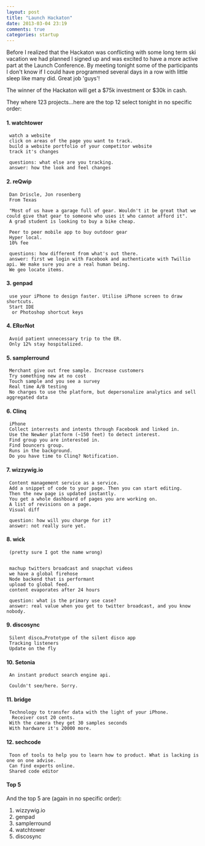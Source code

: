 ```yaml
---
layout: post
title: "Launch Hackaton"
date: 2013-03-04 23:19
comments: true
categories: startup
---
```


Before I realized that the Hackaton was conflicting with some long term ski vacation we had planned I signed up and was excited to have a more active part at the Launch Conference. By meeting tonight some of the participants I don't know if I could have programmed several days in a row with little sleep like many did. Great job 'guys'!

The winner of the Hackaton will get a $75k investment or $30k in cash. 

They where 123 projects…here are the top 12 select tonight in no specific order:

<!--more-->

#### 1. watchtower

     watch a website
     click on areas of the page you want to track.
     build a website portfolio of your competitor website
     track it's changes
     
     questions: what else are you tracking.
     answer: how the look and feel changes
          
#### 2. reQwip

     Dan Driscle, Jon rosenberg
     From Texas

     "Most of us have a garage full of gear. Wouldn't it be great that we could give that gear to someone who uses it who cannot afford it".
     A grad student is looking to buy a bike cheap. 
     
     Peer to peer mobile app to buy outdoor gear
     Hyper local.
     10% fee

     questions: how different from what's out there.
     answer: first we login with Facebook and authenticate with Twillio api. We make sure you are a real human being.
     We geo locate items.

#### 3. genpad

     use your iPhone to design faster. Utilise iPhone screen to draw shortcuts.
     Start IDE
      or Photoshop shortcut keys
          
#### 4. ERorNot

     Avoid patient unnecessary trip to the ER.
     Only 12% stay hospitalized.
     
#### 5. samplerround

     Merchant give out free sample. Increase customers
     Try something new at no cost
     Touch sample and you see a survey
     Real time A/B testing
     No charges to use the platform, but depersonalize analytics and sell aggregated data

#### 6. Clinq

     iPhone
     Collect interrests and intents through Facebook and linked in.
     Use the NewAer platform (~150 feet) to detect interest.
     Find group you are interested in.
     Find bouncers group.
     Runs in the background.
     Do you have time to Clinq? Notification.

#### 7. wizzywig.io

     Content management service as a service.
     Add a snippet of code to your page. Then you can start editing.
     Then the new page is updated instantly.
     You get a whole dashboard of pages you are working on.
     A list of revisions on a page.
     Visual diff     

     question: how will you charge for it?
     answer: not really sure yet.

#### 8. wick 
     (pretty sure I got the name wrong)


     machup twitters broadcast and snapchat videos
     we have a global firehose 
     Node backend that is performant
     upload to global feed.
     content evaporates after 24 hours
     
     question: what is the primary use case?
     answer: real value when you get to twitter broadcast, and you know nobody.

#### 9. discosync

     Silent disco…Prototype of the silent disco app
     Tracking listeners
     Update on the fly
    
#### 10. Setonia

     An instant product search engine api.

     Couldn't see/here. Sorry.

#### 11. bridge

     Technology to transfer data with the light of your iPhone.
      Receiver cost 20 cents.
     With the camera they get 30 samples seconds
     With hardware it's 20000 more.
     
#### 12. sechcode

     Toon of tools to help you to learn how to product. What is lacking is one on one advise.
     Can find experts online.
     Shared code editor
     

#### Top 5

And the top 5 are (again in no specific order):

  1. wizzywig.io
  2. genpad
  3. samplerround
  4. watchtower
  5. discosync

